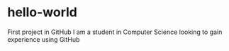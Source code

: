 # hello-world
First project in GitHub
I am a student in Computer Science looking to gain experience using GitHub
